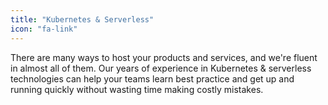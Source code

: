 ```yaml
---
title: "Kubernetes & Serverless"
icon: "fa-link"
---
```


There are many ways to host your products and services, and we're fluent in almost all of them. Our years of experience in Kubernetes & serverless technologies can help your teams learn best practice and get up and running quickly without wasting time making costly mistakes.
